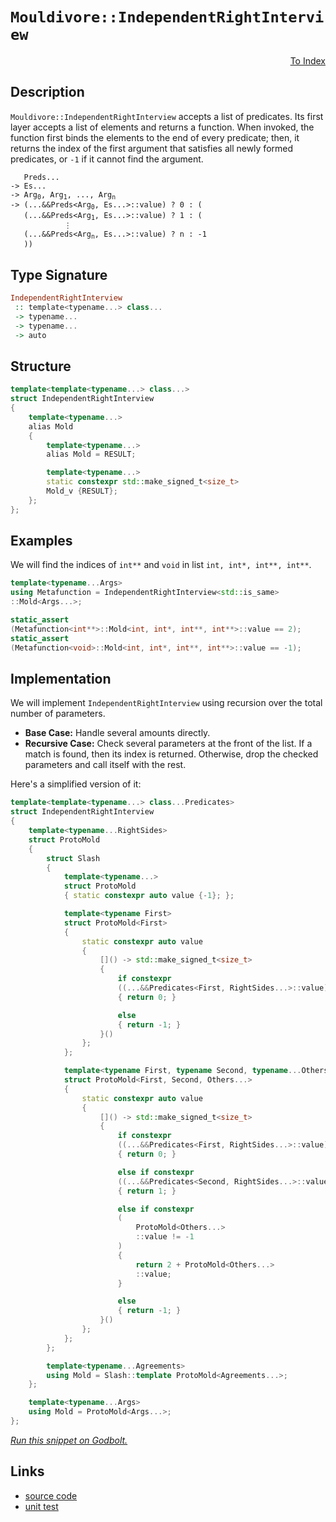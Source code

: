 <!-- Copyright 2024 Feng Mofan
SPDX-License-Identifier: Apache-2.0 -->

# `Mouldivore::IndependentRightInterview`

<p style='text-align: right;'><a href="../../../facilities/metafunctions.md#mouldivore-independent-right-interview">To Index</a></p>

## Description

`Mouldivore::IndependentRightInterview` accepts a list of predicates.
Its first layer accepts a list of elements and returns a function.
When invoked, the function first binds the elements to the end of every predicate;
then, it returns the index of the first argument that satisfies all newly formed predicates, or `-1` if it cannot find the argument.

<pre><code>   Preds...
-> Es...
-> Arg<sub>0</sub>, Arg<sub>1</sub>, ..., Arg<sub>n</sub>
-> (...&&Preds&lt;Arg<sub>0</sub>, Es...&gt;::value) ? 0 : (
   (...&&Preds&lt;Arg<sub>1</sub>, Es...&gt;::value) ? 1 : (
            &vellip;
   (...&&Preds&lt;Arg<sub>n</sub>, Es...&gt;::value) ? n : -1
   ))</code></pre>

## Type Signature

```Haskell
IndependentRightInterview
 :: template<typename...> class...
 -> typename...
 -> typename...
 -> auto
```

## Structure

```C++
template<template<typename...> class...>
struct IndependentRightInterview
{
    template<typename...>
    alias Mold
    {
        template<typename...>
        alias Mold = RESULT;

        template<typename...>
        static constexpr std::make_signed_t<size_t>
        Mold_v {RESULT};
    };  
};
```

## Examples

We will find the indices of `int**` and `void` in list `int, int*, int**, int**`.

```C++
template<typename...Args>
using Metafunction = IndependentRightInterview<std::is_same>
::Mold<Args...>;

static_assert
(Metafunction<int**>::Mold<int, int*, int**, int**>::value == 2);
static_assert
(Metafunction<void>::Mold<int, int*, int**, int**>::value == -1);
```

## Implementation

We will implement `IndependentRightInterview` using recursion over the total number of parameters.

- **Base Case:** Handle several amounts directly.
- **Recursive Case:** Check several parameters at the front of the list.
If a match is found, then its index is returned.
Otherwise, drop the checked parameters and call itself with the rest.

Here's a simplified version of it:

```C++
template<template<typename...> class...Predicates>
struct IndependentRightInterview
{
    template<typename...RightSides>
    struct ProtoMold
    {
        struct Slash
        {
            template<typename...>
            struct ProtoMold
            { static constexpr auto value {-1}; };

            template<typename First>
            struct ProtoMold<First>
            {   
                static constexpr auto value 
                {
                    []() -> std::make_signed_t<size_t>
                    {
                        if constexpr 
                        ((...&&Predicates<First, RightSides...>::value))
                        { return 0; }

                        else
                        { return -1; }
                    }()
                };
            };

            template<typename First, typename Second, typename...Others>
            struct ProtoMold<First, Second, Others...>
            {   
                static constexpr auto value 
                {
                    []() -> std::make_signed_t<size_t>
                    {
                        if constexpr 
                        ((...&&Predicates<First, RightSides...>::value))
                        { return 0; }

                        else if constexpr 
                        ((...&&Predicates<Second, RightSides...>::value))
                        { return 1; }

                        else if constexpr
                        (
                            ProtoMold<Others...>
                            ::value != -1
                        )
                        { 
                            return 2 + ProtoMold<Others...>
                            ::value; 
                        }

                        else
                        { return -1; }
                    }()
                };
            };
        };

        template<typename...Agreements>
        using Mold = Slash::template ProtoMold<Agreements...>;
    };

    template<typename...Args>
    using Mold = ProtoMold<Args...>;
};
```

[*Run this snippet on Godbolt.*](https://godbolt.org/#z:OYLghAFBqd5QCxAYwPYBMCmBRdBLAF1QCcAaPECAMzwBtMA7AQwFtMQByARg9KtQYEAysib0QXACx8BBAKoBnTAAUAHpwAMvAFYTStJg1DIApACYAQuYukl9ZATwDKjdAGFUtAK4sGIAGz%2BpK4AMngMmAByPgBGmMQgABxBAA6oCoRODB7evgGp6ZkCYRHRLHEJybaY9o4CQgRMxAQ5Pn6B1bVZDU0EJVGx8UlBCo3NrXkdo739ZRXDAJS2qF7EyOwc5gDM4cjeWADUJltuBACeKZgA%2BgTETIQKx9gmGgCC27v7mEcnyKPoWCoTxe7zeBEwLBSBnBx1OEKhTBhJ3Ol2YbAAdJingc9kwFApMejlMRMPhRODHltnm9RsQvA4DgBJBhYVFYQQAJTwwAQBGZ4OIADc8JgAO4gkwAdisbwOcoO4Mh0MwsJRjFYmEJXJ5wjwWEp1Ne8oOtPpBAOxNQRAAsp50CDjVKZUbjfLTQyhAYFAgHa65U7fX7jYqEUjThd1RisVTA0G5e7zZabXbY3GnSbGo5kDiBKNMKoUsQDkwvEQDoKxF5vk6ALRcKUAEWOFiOkqbW2dqaDIeVqojaO%2BADE8MRRsDZXG3bczRbiFbULbaPaTsPRwRxy7J62W/6J1vjdMszmGHmC0WS2WK95q3v9/7pV27/6AKxWZ8NiALA417H/EAgFgmAAa2uDJgAidAblhDIAC9rnXGNbyfeUAyQ5DXTwKhj1PQsjjQ9D5SgQlzH8EjiVJPByUwSk3FXUZSAObVeSEPVqOIql/yvKsFgWR8CO3A4SQIVYGAODRm1bJs3j4giaiUGT0PTISRO/esO0khSt0bT9NNdRtm10/SOwlfDXR7REVWRfsNQOOiCAYtUBwOIRMDQFkHOsqN0QAeQIBB4gNXSE1nedF2XWiR3o5zXIEdAGN8/zR3Yw073TXdNyfQ9KOw8Ez2LUtUHLSsbwy1KH1M1LXxMd9P2/X8CHQf9AJAq4wIgqCTlg%2BCN34lDytK3qDkwnL81w3S7yIrEzFI6byLJCyaLshimN1fVks44qePG/clMwYTiFE8T1P06SKvQuTvmGtycKLbat0m9ESLIkl5opWEXLcuLGO5ZjWIJaNsA268trO5Ddv20S1JbE7QQG3qLqGrDrtyws7snCA0bvJMFxTE4EoC5LMf3IGqwOMAwGOBtVKJv1eNBp90xpydlIOg4zCOSwQuTJdYXxpKAaZuMScs6H6bKqTYcG10LsFvqWxZ0S6wkmGpe0um4cnIznXFgzTK1kyNfMsNHI1QlXmAEkIUYAhAtMrwMiMA4wp%2BKnPTxJAQCN75sbC2FzctthBH%2Bx6Y2M299dOjKvb7VFTcxV5iGAW2Mvt8JgCdu0Xa5nGeZOBOk8JsP3jbXXYYAegAKir6ua9rsuQUr6uDgAFWom2Dhr%2Bu3kb2ve6rrvYY%2BBg9i8Q5YTc9YUhtjcQWjqzY68/Pk9Tx3rT2pgqC8Ye6lEymmRZTA2Wtlb%2BXiYUxWghr/zwBRWo1Dd/19vPE%2BD4Ei5BLLkCuPElGaEEIDXo0Te28siwnCAQKuTxH64zcOAhi4CK7wMEFXJBECK5QJAFxasWx2xUzMLxIun9v74niOuN4AD17AIcKAk4gpUB6gwU/WBghUGIKGsgthCD0EcUwcVF2e86wEIsBwJYtBODPl4H4DgWhSCoE4G4aw1gTQrDWNWMwWweCkAIJoERSwgIgGfJIdEGhJBcElFsDQz4NDTX8GYRIiR9CcEkLwFgEgNAaFIFImRciOC8AUCADx2jpEiNIHAWAMBEAgBWAQFIpZyCUDQJCOg8RIgak4KoZINZ/CSAOMAZA2YpDojMLwCiRBiB6j0PwQQIgxDsCkDIQQigVDqGCaQXQXBSCijuCkTgPBRHiMkTo2RnBvKllieaVAWEMn%2BCyTkvJBSjHswgB4JJ9BbrqK4AsXgQStBLAgEgRJKRklkAoBAQ5xyQDACkGYPgdABT%2BIgDEIZMRwhNDOL03gLzmDEDON5GI2hXJBM0YkwOBBvIMFoO81pWAYheGAG4MQtB/HcF4FgQCRhxDQpHICvAgpqJDPzK5UsGxNHgJqEM2geAYh3B%2BR4LAQzbh4FcSi0geLiAxHSJgBsEJDDAEpUYHRSwqAGCTgANRFKKbyqIPkNOEKIcQ9SqnyCUGoIZ7T9C8pQIoyw%2BgqX%2BMgEsVAU8sjIprP8SmphLDWDMN4tl5T9TwCWHYHFzgICuAmH4DpoRwgDHKEMDpaQMg7w9XoQNRQGCzEGAkDpzrqH1DGC0TwbQ9Cxp3j0Zoka/XRtsAmkNMaE2ZvmJs5Yqx1gSH6RwCRnihk%2BIONM2ZuT8kHEKUs3AhASAcw0VsrRgqlj%2BSYFgBIn5SD6MkFsdEABOLYkpJAmLMJIfw7jnz%2BAnY4jgzjSCuI0eifwXB/CJAnYkPdhiuDPinUELxvAfF%2BICT24JeyIn7KiWMuJpzzlrNSWwTgTQWCCklDWJgOIDCOy4BO9EXBjElPwGUipHSlU1IVdIJVTTVWtN0DcrpTAekoorVWy9wyOCjJiaWA4kzizEF/f%2BwDuIQNgYgxoA4yzUCrPiJ2/B2zBWhIOcxo5az4lnJ4xcn9f6aw0auROrgHiaC0HuZQJ5rSvlvJlYpn5fyAUOBlSC624LIVDJhXChFtAkUyrRbyzFMj8AkmoXi5FMjCXIGJTKslYjWmUupW8ulGwZGMuZZotlHKlDcvRXytOnHhVMDFRKqVjAZXwflXUpDsgUMtJkehjVArLVWB1W5/Vw6jU71NeanBmXrW2viPa/FBrOgur8G6lkebggskLf60gYbg1JryAGwoO9mvZtTd0XNHXPXVbjQwdNfQfVzBa9McYQ2U0Fsm1G8tJbVHLZc3hmtnByOUYA0B3lza6PGMY22spnbNkcfvX2zAA6hjDpcxurdYGTGSjPZKcxkh53ZI6fh69thb07JCWEyJ0Txn8ffSktJHAf3ZIOCwBQgpsyClA%2BiZUowoPtvtZU2QCGEuyuS2qkAWxOndI%2BbhwZrSfFEfGaRrC0Oclw4R%2BWZHqPzRMZY%2BsrYWxu0A72dx9nYPBNrMwcgFIKQrhI4nVcFn38KPZNuTJgKcnnmvJ%2BcplXvz/mAs08x0FOmoUWcwLC%2BFiLkWaNMxirzqLsXWfxa0%2BzjmWXOYpVSmlZxPMMvKb53g/nOVBbM6F%2B9fARUKHFWKaLUjNFxdqRIRLjSVUpZ0IT9LxhtU2By462RxrcycDLn%2BErlgbVXrtX9DP/XXXurm16pri2s2hu61kBrbWsi9ZTTUGr42Gtl7Gwt0oS3829E7z331RanUqLLcW9b5PvFbbp7D%2BHiPmcLVZydjt2xzt3t2Vdm7Q6K0PZAGYMDnPnxWNMe4znkp93Vop5wG9gTe0jpAJIZ8k7nyJGmhOyQE7zHTq4ETlzWwp8r0b8N9dE11ikr9p9fEQCeJWUAoshH8gA%3D)

## Links

- [source code](../../../../conceptrodon/mouldivore/independent_right_interview.hpp)
- [unit test](../../../../tests/unit/metafunctions/mouldivore/independent_right_interview.test.hpp)

